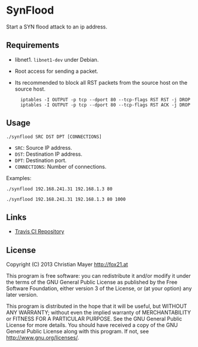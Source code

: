 # SynFlood
Start a SYN flood attack to an ip address.

## Requirements
- libnet1. `libnet1-dev` under Debian.
- Root access for sending a packet.
- Its recommended to block all RST packets from the source host on the source host.

		iptables -I OUTPUT -p tcp --dport 80 --tcp-flags RST RST -j DROP
		iptables -I OUTPUT -p tcp --dport 80 --tcp-flags RST ACK -j DROP

## Usage

`./synflood SRC DST DPT [CONNECTIONS]`

- `SRC`: Source IP address.
- `DST`: Destination IP address.
- `DPT`: Destination port.
- `CONNECTIONS`: Number of connections.

Examples:

`./synflood 192.168.241.31 192.168.1.3 80`

`./synflood 192.168.241.31 192.168.1.3 80 1000`

## Links
- [Travis CI Repository](https://travis-ci.org/TheFox/synflood)

## License
Copyright (C) 2013 Christian Mayer <http://fox21.at>

This program is free software: you can redistribute it and/or modify it under the terms of the GNU General Public License as published by the Free Software Foundation, either version 3 of the License, or (at your option) any later version.

This program is distributed in the hope that it will be useful, but WITHOUT ANY WARRANTY; without even the implied warranty of MERCHANTABILITY or FITNESS FOR A PARTICULAR PURPOSE. See the GNU General Public License for more details. You should have received a copy of the GNU General Public License along with this program. If not, see <http://www.gnu.org/licenses/>.
